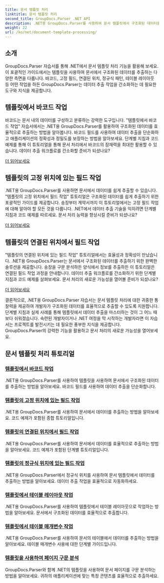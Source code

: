```yaml
---
title: 문서 템플릿 처리
linktitle: 문서 템플릿 처리
second_title: GroupDocs.Parser .NET API
description: .NET용 GroupDocs.Parser를 사용하여 문서 템플릿에서 구조화된 데이터를 쉽게 추출할 수 있습니다. 바코드, 필드, 정규식 및 테이블 레이아웃 작업 방법을 알아보세요.
weight: 22
url: /ko/net/document-template-processing/
---
```


## 소개

GroupDocs.Parser 자습서를 통해 .NET에서 문서 템플릿 처리 기능을 활용해 보세요. 이 포괄적인 가이드에서는 템플릿을 사용하여 문서에서 구조화된 데이터를 추출하는 다양한 측면을 다룹니다. 바코드, 고정 필드, 연결된 위치, 정규식 패턴, 테이블 레이아웃 등 어떤 작업을 하든 GroupDocs.Parser는 데이터 추출 작업을 간소화하는 데 필요한 도구와 지식을 제공합니다.

## 템플릿에서 바코드 작업

바코드는 문서 내의 데이터를 구성하고 분류하는 강력한 도구입니다. "템플릿에서 바코드 작업" 자습서에서는 .NET용 GroupDocs.Parser를 활용하여 구조화된 데이터를 효율적으로 추출하는 방법을 알아봅니다. 바코드 필드를 사용하여 데이터 추출을 단순화하고 애플리케이션의 정확성과 정밀도를 보장하는 방법을 알아보세요. 단계별 지침과 코드 예제를 통해 이 튜토리얼을 통해 문서 처리에서 바코드의 잠재력을 최대한 활용할 수 있습니다. 데이터 추출 워크플로를 간소화할 준비가 되셨나요?

[더 읽어보세요](./working-with-barcodes-in-templates/)

## 템플릿의 고정 위치에 있는 필드 작업

.NET용 GroupDocs.Parser를 사용하면 문서에서 데이터를 쉽게 추출할 수 있습니다. "템플릿의 고정 위치에서 필드 작업" 튜토리얼은 구조화된 데이터를 쉽게 추출하기 위한 포괄적인 가이드를 제공합니다. 송장부터 계약서까지 이 튜토리얼에서는 고정 필드 작업에 대해 알아야 할 모든 것을 다룹니다. .NET에서 데이터 추출 기술을 익히려면 단계별 지침과 코드 예제를 따르세요. 문서 처리 능력을 향상시킬 준비가 되셨나요?

[더 읽어보세요](./working-with-fields-at-fixed-positions-in-templates/)

## 템플릿의 연결된 위치에서 필드 작업

"템플릿의 연결된 위치에 있는 필드 작업" 튜토리얼에서는 효율성과 정확성이 만났습니다. .NET용 GroupDocs.Parser는 문서에서 구조화된 데이터를 추출하기 위한 완벽한 솔루션을 제공합니다. 송장을 구문 분석하든 양식에서 정보를 추출하든 이 튜토리얼은 연결된 필드 작업 과정을 안내합니다. 데이터 추출 워크플로를 간소화하기 위한 단계별 지침과 코드 예제를 살펴보세요. 문서 처리의 새로운 가능성을 열어볼 준비가 되셨나요?

[더 읽어보세요](./working-with-fields-at-linked-positions-in-templates/)

결론적으로, .NET용 GroupDocs.Parser 자습서는 문서 템플릿 처리에 대한 귀중한 통찰력을 제공하여 개발자가 구조화된 데이터를 효율적으로 추출할 수 있도록 지원합니다. 단계별 지침과 실제 사례를 통해 템플릿에서 데이터 추출을 마스터하는 것이 그 어느 때보다 쉬워졌습니다. 숙련된 개발자이거나 .NET 여정을 막 시작하는 개발자라면 이 자습서는 프로젝트를 발전시키는 데 필요한 풍부한 지식을 제공합니다. GroupDocs.Parser의 강력한 기능을 활용하고 문서 처리의 새로운 가능성을 열어보세요.

## 문서 템플릿 처리 튜토리얼
### [템플릿에서 바코드 작업](./working-with-barcodes-in-templates/)
.NET용 GroupDocs.Parser를 사용하여 템플릿을 사용하여 문서에서 구조화된 데이터를 추출하는 방법을 알아보세요. 바코드 필드를 사용하여 데이터 추출을 단순화합니다.
### [템플릿의 고정 위치에 있는 필드 작업](./working-with-fields-at-fixed-positions-in-templates/)
.NET용 GroupDocs.Parser를 사용하여 문서에서 데이터를 추출하는 방법을 알아보세요. 코드 예제가 포함된 종합 튜토리얼입니다.
### [템플릿의 연결된 위치에서 필드 작업](./working-with-fields-at-linked-positions-in-templates/)
.NET용 GroupDocs.Parser를 사용하여 문서에서 데이터를 효율적으로 추출하는 방법을 알아보세요. 코드 예제가 포함된 단계별 튜토리얼입니다.
### [템플릿의 정규식 위치에 있는 필드 작업](./working-with-fields-at-regex-positions-in-templates/)
.NET용 GroupDocs.Parser에서 정규식 위치를 사용하여 문서 템플릿에서 데이터를 추출하는 방법을 알아보세요. 데이터 추출 작업을 효율적으로 자동화하세요.
### [템플릿에서 테이블 레이아웃 작업](./working-with-table-layout-in-templates/)
.NET용 GroupDocs.Parser를 사용하여 템플릿에서 테이블 레이아웃으로 작업하는 방법을 알아보세요. 문서에서 구조화된 데이터를 효율적으로 추출합니다.
### [템플릿에서 테이블 매개변수 작업](./working-with-table-parameters-in-templates/)
.NET용 GroupDocs.Parser를 사용하여 문서의 테이블에서 데이터를 추출하는 방법을 알아보세요. 테이블 매개변수 사용에 대한 단계별 가이드입니다.
### [템플릿을 사용하여 페이지 구문 분석](./parse-pages-using-templates/)
GroupDocs.Parser와 함께 .NET의 템플릿을 사용하여 문서 페이지를 구문 분석하는 방법을 알아보세요. 귀하의 애플리케이션에 맞는 특정 콘텐츠를 효율적으로 추출하세요.